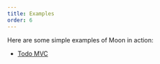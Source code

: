 ```yaml
---
title: Examples
order: 6
---
```


Here are some simple examples of Moon in action:

- [Todo MVC](../examples/todomvc/index.html)
